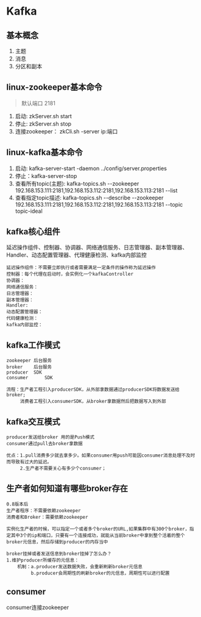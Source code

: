 # Kafka #
## 基本概念 ##
1. 主题 
2. 消息
3. 分区和副本

## linux-zookeeper基本命令 ##
> 默认端口 2181

1. 启动: zkServer.sh start
2. 停止: zkServer.sh stop
3. 连接zookeeper： zkCli.sh -server ip:端口

## linux-kafka基本命令 ##
1. 启动:	kafka-server-start -daemon ../config/server.properties
2. 停止：kafka-server-stop
3. 查看所有topic(主题):   kafka-topics.sh --zookeeper 192.168.153.111:2181,192.168.153.112:2181,192.168.153.113:2181 --list
4. 查看指定topic描述:   kafka-topics.sh --describe --zookeeper 192.168.153.111:2181,192.168.153.112:2181,192.168.153.113:2181 --topic topic-ideal


## kafka核心组件  ##
延迟操作组件、控制器、协调器、网络通信服务、日志管理器、副本管理器、Handler、动态配置管理器、代理健康检测、kafka内部监控

    延迟操作组件：不需要立即执行或者需要满足一定条件的操作称为延迟操作
	控制器：每个代理在启动时，会实例化一个kafkaController
	协调器：
	网络通信服务：
	日志管理器：
	副本管理器：
	Handler:
	动态配置管理器：
	代码健康检测：
	kafka内部监控：

## kafka工作模式 ##
    zookeeper 后台服务
    broker	  后台服务
    producer  SDK
    consumer	  SDK
    
    流程：生产者工程引入producerSDK，从外部拿数据通过producerSDK将数据发送给broker;
    	 消费者工程引入consumerSDK，从broker拿数据然后把数据写入到外部

## kafka交互模式 ##
    producer发送给broker 用的是Push模式
	consumer通过pull去broker拿数据
	
	优点：1.pull消费多少就去拿多少。如果consumer用push可能因consumer消息处理不及时而导致有过大的延迟。
		 2.生产者不需要关心有多少个consumer；
## 生产者如何知道有哪些broker存在 ##
	0.8版本后
	生产者程序：不需要依赖zookeeper
	消费者和Broker：需要依赖zookeeper
	
	实例化生产者的时候，可以指定一个或者多个broker的URL,如果集群中有300个broker，指定其中3个的ip和端口，只要有一个连接成功，就能从当前broker中拿到整个活着的整个broker元信息，然后存储到producer的内存当中
	
	broker挂掉或者发送信息到broker挂掉了怎么办？
	1.维护producer所缓存的元信息：
		机制：a.producer发送数据失败，会重新刷新broker元信息
			 b.producer会周期性的刷新broker的元信息，周期性可以进行配置


## consumer ##
consumer连接zookeeper

			 